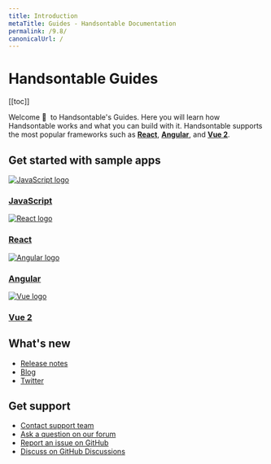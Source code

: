 ```yaml
---
title: Introduction
metaTitle: Guides - Handsontable Documentation
permalink: /9.8/
canonicalUrl: /
---
```


# Handsontable Guides

[[toc]]

Welcome 👋&nbsp; to Handsontable's Guides. Here you will learn how Handsontable works and what you can build with it. Handsontable supports the most popular frameworks such as **[React](@/guides/integrate-with-react/react-simple-example.md)**, **[Angular](@/guides/integrate-with-angular/angular-simple-example.md)**, and **[Vue 2](@/guides/integrate-with-vue/vue-simple-example.md)**.

## Get started with sample apps

<div class="row-items-container">
    <a href="/docs/9.8/hello-world" class="row-item">
     <img class="integration-framework-logo" src="/docs/9.8/img/pages/introduction/javascript.svg" alt="JavaScript logo" />
     <h3>JavaScript</h3>
    </a>

   <a href="/docs/9.8/react-simple-example" class="row-item">
   <img class="integration-framework-logo" src="/docs/9.8/img/pages/introduction/react.svg" alt="React logo" />
    <h3>React</h3>
   </a>

   <a href="/docs/9.8/angular-simple-example" class="row-item">
    <img class="integration-framework-logo" src="/docs/9.8/img/pages/introduction/angular.svg" alt="Angular logo" />
    <h3>Angular</h3>
   </a>

   <a href="/docs/9.8/vue-simple-example" class="row-item">
    <img class="integration-framework-logo" src="/docs/9.8/img/pages/introduction/vue.svg" alt="Vue logo" />
    <h3>Vue 2</h3>
   </a>
</div>

## What's new

- [Release notes](@/guides/upgrade-and-migration/release-notes.md)
- [Blog](https://handsontable.com/blog)
- [Twitter](https://twitter.com/handsontable)

## Get support

- [Contact support team](https://handsontable.com/contact?category=technical_support)
- [Ask a question on our forum](https://forum.handsontable.com)
- [Report an issue on GitHub](https://github.com/handsontable/handsontable/issues)
- [Discuss on GitHub Discussions](https://github.com/handsontable/handsontable/discussions)
